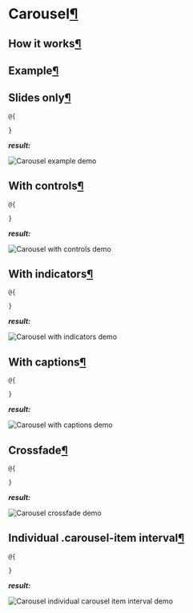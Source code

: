 # Carousel[¶](https://getbootstrap.com/docs/4.3/components/carousel/)

> 

## How it works[¶](https://getbootstrap.com/docs/4.3/components/carousel/#how-it-works)

> 

## Example[¶](https://getbootstrap.com/docs/4.3/components/carousel/#example)

> 

## Slides only[¶](https://getbootstrap.com/docs/4.3/components/carousel/#slides-only)

> 

```cshtml
@{

}
```

***result:***

![Carousel example demo](../../../../demo/carousel-example-demo.jpg)

## With controls[¶](https://getbootstrap.com/docs/4.3/components/carousel/#with-controls)

> 

```cshtml
@{

}
```

***result:***

![Carousel with controls demo](../../../../demo/carousel-with-controls-demo.jpg)

## With indicators[¶](https://getbootstrap.com/docs/4.3/components/carousel/#with-indicators)

> 

```cshtml
@{

}
```

***result:***

![Carousel with indicators demo](../../../../demo/carousel-with-indicators-demo.jpg)

## With captions[¶](https://getbootstrap.com/docs/4.3/components/carousel/#with-captions)

> 

```cshtml
@{

}
```

***result:***

![Carousel with captions demo](../../../../demo/carousel-with-captions-demo.jpg)

## Crossfade[¶](https://getbootstrap.com/docs/4.3/components/carousel/#crossfade)

> 

```cshtml
@{

}
```

***result:***

![Carousel crossfade demo](../../../../demo/carousel-crossfade-demo.jpg)

## Individual .carousel-item interval[¶](https://getbootstrap.com/docs/4.3/components/carousel/#individual-carousel-item-interval)

> 

```cshtml
@{

}
```

***result:***

![Carousel individual carousel item interval demo](../../../../demo/carousel-ndividual-carousel-item-interval-demo.jpg)
